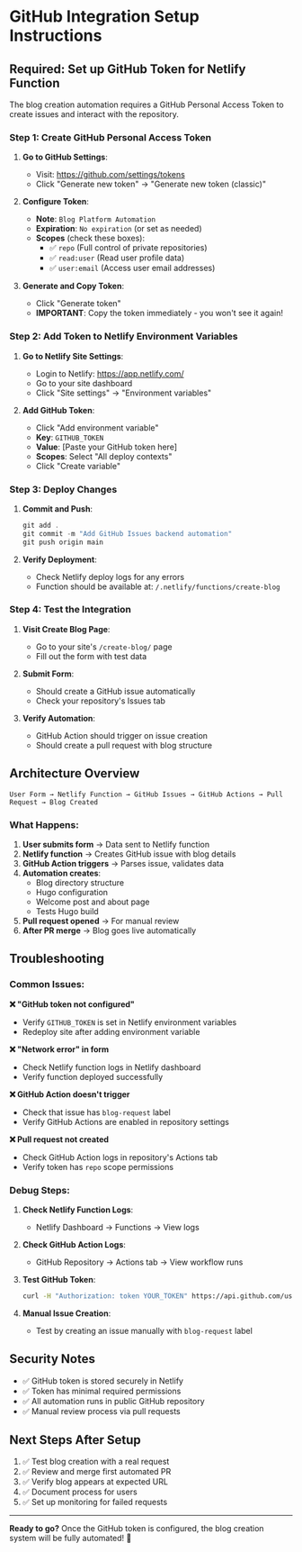 # GitHub Integration Setup Instructions

## Required: Set up GitHub Token for Netlify Function

The blog creation automation requires a GitHub Personal Access Token to create issues and interact with the repository.

### Step 1: Create GitHub Personal Access Token

1. **Go to GitHub Settings**:
   - Visit: https://github.com/settings/tokens
   - Click "Generate new token" → "Generate new token (classic)"

2. **Configure Token**:
   - **Note**: `Blog Platform Automation`
   - **Expiration**: `No expiration` (or set as needed)
   - **Scopes** (check these boxes):
     - ✅ `repo` (Full control of private repositories)
     - ✅ `read:user` (Read user profile data)
     - ✅ `user:email` (Access user email addresses)

3. **Generate and Copy Token**:
   - Click "Generate token"
   - **IMPORTANT**: Copy the token immediately - you won't see it again!

### Step 2: Add Token to Netlify Environment Variables

1. **Go to Netlify Site Settings**:
   - Login to Netlify: https://app.netlify.com/
   - Go to your site dashboard
   - Click "Site settings" → "Environment variables"

2. **Add GitHub Token**:
   - Click "Add environment variable"
   - **Key**: `GITHUB_TOKEN`
   - **Value**: [Paste your GitHub token here]
   - **Scopes**: Select "All deploy contexts"
   - Click "Create variable"

### Step 3: Deploy Changes

1. **Commit and Push**:
   ```powershell
   git add .
   git commit -m "Add GitHub Issues backend automation"
   git push origin main
   ```

2. **Verify Deployment**:
   - Check Netlify deploy logs for any errors
   - Function should be available at: `/.netlify/functions/create-blog`

### Step 4: Test the Integration

1. **Visit Create Blog Page**:
   - Go to your site's `/create-blog/` page
   - Fill out the form with test data

2. **Submit Form**:
   - Should create a GitHub issue automatically
   - Check your repository's Issues tab

3. **Verify Automation**:
   - GitHub Action should trigger on issue creation
   - Should create a pull request with blog structure

## Architecture Overview

```
User Form → Netlify Function → GitHub Issues → GitHub Actions → Pull Request → Blog Created
```

### What Happens:

1. **User submits form** → Data sent to Netlify function
2. **Netlify function** → Creates GitHub issue with blog details
3. **GitHub Action triggers** → Parses issue, validates data
4. **Automation creates**:
   - Blog directory structure
   - Hugo configuration
   - Welcome post and about page
   - Tests Hugo build
5. **Pull request opened** → For manual review
6. **After PR merge** → Blog goes live automatically

## Troubleshooting

### Common Issues:

**❌ "GitHub token not configured"**
- Verify `GITHUB_TOKEN` is set in Netlify environment variables
- Redeploy site after adding environment variable

**❌ "Network error" in form**
- Check Netlify function logs in Netlify dashboard
- Verify function deployed successfully

**❌ GitHub Action doesn't trigger**
- Check that issue has `blog-request` label
- Verify GitHub Actions are enabled in repository settings

**❌ Pull request not created**
- Check GitHub Action logs in repository's Actions tab
- Verify token has `repo` scope permissions

### Debug Steps:

1. **Check Netlify Function Logs**:
   - Netlify Dashboard → Functions → View logs

2. **Check GitHub Action Logs**:
   - GitHub Repository → Actions tab → View workflow runs

3. **Test GitHub Token**:
   ```bash
   curl -H "Authorization: token YOUR_TOKEN" https://api.github.com/user
   ```

4. **Manual Issue Creation**:
   - Test by creating an issue manually with `blog-request` label

## Security Notes

- ✅ GitHub token is stored securely in Netlify
- ✅ Token has minimal required permissions
- ✅ All automation runs in public GitHub repository
- ✅ Manual review process via pull requests

## Next Steps After Setup

1. ✅ Test blog creation with a real request
2. ✅ Review and merge first automated PR
3. ✅ Verify blog appears at expected URL
4. ✅ Document process for users
5. ✅ Set up monitoring for failed requests

---

**Ready to go?** Once the GitHub token is configured, the blog creation system will be fully automated! 🚀

